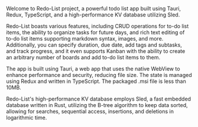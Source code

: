 Welcome to Redo-List project, a powerful todo list app built using Tauri, Redux,
TypeScript, and a high-performance KV database utilizing Sled.

Redo-List boasts various features, including CRUD operations for to-do list
items, the ability to organize tasks for future days, and rich text editing of
to-do list items supporting markdown syntax, images, and more. Additionally, you
can specify duration, due date, add tags and subtasks, and track progress, and
it even supports Kanban with the ability to create an arbitrary number of boards
and add to-do list items to them.

The app is built using Tauri, a web app that uses the native WebView to enhance
performance and security, reducing file size. The state is managed using Redux
and written in TypeScript. The packaged .msi file is less than 10MB.

Redo-List's high-performance KV database employs Sled, a fast embedded database
written in Rust, utilizing the B-tree algorithm to keep data sorted, allowing
for searches, sequential access, insertions, and deletions in logarithmic time.